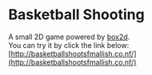 Basketball Shooting
====

A small 2D game powered by [box2d](http://wiki.processing.org/w/BoxWrap2d).  
You can try it by click the link below:  
[http://basketballshootsfmallish.co.nf/](http://basketballshootsfmallish.co.nf/)  
